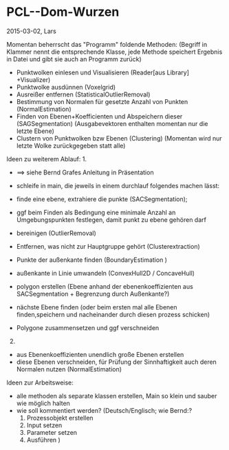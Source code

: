 # PCL--Dom-Wurzen
2015-03-02, Lars

Momentan beherrscht das "Programm" foldende Methoden:
(Begriff in Klammer nennt die entsprechende Klasse, jede Methode speichert Ergebnis in Datei und gibt sie auch an Programm zurück)

- Punktwolken einlesen und Visualisieren (Reader[aus Library] +Visualizer)
- Punktwolke ausdünnen (Voxelgrid)
- Ausreißer entfernen (StatisticalOutlierRemoval)
- Bestimmung von Normalen für gesetzte Anzahl von Punkten (NormalEstimation)
- Finden von Ebenen+Koefficienten und Abspeichern dieser (SAGSegmentation) (Ausgabevektoren enthalten momentan nur die letzte Ebene)
- Clustern von Punktwolken bzw Ebenen (Clustering) (Momentan wird nur letzte Wolke zurückgegeben statt alle)


Ideen zu weiterem Ablauf:
1.

- ==> siehe Bernd Grafes Anleitung in Präsentation 
- schleife in main, die jeweils in einem durchlauf folgendes machen lässt:
- finde eine ebene, extrahiere die punkte (SACSegmentation); 
- ggf beim Finden als Bedingung eine minimale Anzahl an Umgebungspunkten festlegen, damit punkt zu ebene gehören darf
- bereinigen (OutlierRemoval)
- Entfernen, was nicht zur Hauptgruppe gehört (Clusterextraction) 
- Punkte der außenkante finden (BoundaryEstimation )
- außenkante in Linie umwandeln (ConvexHull2D / ConcaveHull)
- polygon erstellen (Ebene anhand der ebenenkoeffizienten aus SACSegmentation + Begrenzung durch Außenkante?)
- nächste Ebene finden (oder beim ersten mal alle Ebenen finden,speichern und nacheinander durch diesen prozess schicken)

- Polygone zusammensetzen und ggf verschneiden

2. 
- aus Ebenenkoeffizienten unendlich große Ebenen erstellen
- diese Ebenen verschneiden, für Prüfung der Sinnhaftigkeit auch deren Normalen nutzen (NormalEstimation)




Ideen zur Arbeitsweise:

- alle methoden als separate klassen erstellen, Main so klein und sauber wie möglich halten
- wie soll kommentiert werden? (Deutsch/Englisch; wie Bernd:?
	1. Prozessobjekt erstellen
	2. Input setzen
	3. Parameter setzen
	4. Ausführen
)


